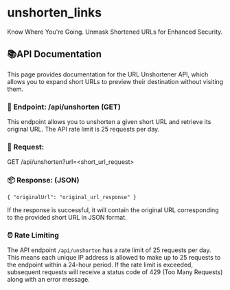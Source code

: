 # unshorten_links
Know Where You're Going. Unmask Shortened URLs for Enhanced Security.

## 📚API Documentation
This page provides documentation for the URL Unshortener API, which allows you to expand short URLs to preview their destination without visiting them.

### 🔗 Endpoint: /api/unshorten (GET)
This endpoint allows you to unshorten a given short URL and retrieve its original URL. The API rate limit is 25 requests per day.

### 🚀 Request:
GET /api/unshorten?url=<short_url_request>

### 📦 Response: (JSON)
` {
  "originalUrl": "original_url_response"
} `

If the response is successful, it will contain the original URL corresponding to the provided short URL in JSON format.

### ⏰ Rate Limiting
The API endpoint `/api/unshorten` has a rate limit of 25 requests per day. This means each unique IP address is allowed to make up to 25 requests to the endpoint within a 24-hour period. If the rate limit is exceeded, subsequent requests will receive a status code of 429 (Too Many Requests) along with an error message.
